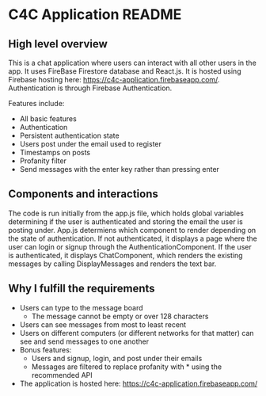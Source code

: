 # C4C Application README

## High level overview 

This is a chat application where users can interact with all other users in the app. It uses FireBase Firestore database and React.js. It is hosted using Firebase hosting here: https://c4c-application.firebaseapp.com/. Authentication is through Firebase Authentication. 

Features include: 
- All basic features
- Authentication
 - Persistent authentication state
 - Users post under the email used to register 
- Timestamps on posts 
- Profanity filter 
- Send messages with the enter key rather than pressing enter 

## Components and interactions 

The code is run initially from the app.js file, which holds global variables determining if the user is authenticated and storing the email the user is posting under. App.js determiens which component to render depending on the state of authentication. If not authenticated, it displays a page where the user can login or signup through the AuthenticationComponent. If the user is authenticated, it displays ChatComponent, which renders the existing messages by calling DisplayMessages and renders the text bar. 

## Why I fulfill the requirements 

- Users can type to the message board 
  - The message cannot be empty or over 128 characters
- Users can see messages from most to least recent 
- Users on different computers (or different networks for that matter) can see and send messages to one another 
- Bonus features: 
  - Users and signup, login, and post under their emails 
  - Messages are filtered to replace profanity with * using the recommended API
- The application is hosted here: https://c4c-application.firebaseapp.com/
